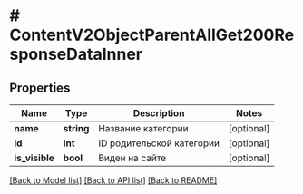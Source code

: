# # ContentV2ObjectParentAllGet200ResponseDataInner

## Properties

Name | Type | Description | Notes
------------ | ------------- | ------------- | -------------
**name** | **string** | Название категории | [optional]
**id** | **int** | ID родительской категории | [optional]
**is_visible** | **bool** | Виден на сайте | [optional]

[[Back to Model list]](../../README.md#models) [[Back to API list]](../../README.md#endpoints) [[Back to README]](../../README.md)
